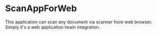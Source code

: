 # ScanAppForWeb
This application can scan any document via scanner from web browser. Simply it's a web application twain integration. 
